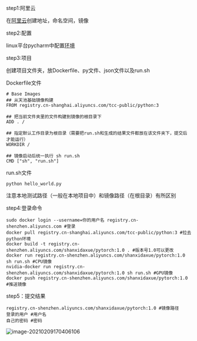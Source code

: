 step1:阿里云

在[阿里云](!https://cr.console.aliyun.com/repository/cn-shenzhen/shanxidaxue/pytorch/details)创建地址，命名空间，镜像

step2:配置

linux平台pycharm中配置[环境](!https://tianchi.aliyun.com/competition/entrance/231759/tab/226)

step3:项目

创建项目文件夹，放Dockerfile、py文件、json文件以及run.sh

Dockerfile文件

```shell
# Base Images
## 从天池基础镜像构建
FROM registry.cn-shanghai.aliyuncs.com/tcc-public/python:3

## 把当前文件夹里的文件构建到镜像的根目录下
ADD . /

## 指定默认工作目录为根目录（需要把run.sh和生成的结果文件都放在该文件夹下，提交后才能运行）
WORKDIR /

## 镜像启动后统一执行 sh run.sh
CMD ["sh", "run.sh"]
```

run.sh文件

```shell
python hello_world.py
```

注意本地测试路径（一般在本地项目中）和镜像路径（在根目录）有所区别

step4:登录命令

```shell
sudo docker login --username=你的用户名 registry.cn-shenzhen.aliyuncs.com #登录
docker pull registry.cn-shanghai.aliyuncs.com/tcc-public/python:3 #拉去python环境
docker build -t registry.cn-shenzhen.aliyuncs.com/shanxidaxue/pytorch:1.0 . #版本号1.0可以更改
docker run registry.cn-shenzhen.aliyuncs.com/shanxidaxue/pytorch:1.0 sh run.sh #CPU镜像
nvidia-docker run registry.cn-shenzhen.aliyuncs.com/shanxidaxue/pytorch:1.0 sh run.sh #GPU镜像
docker push registry.cn-shenzhen.aliyuncs.com/shanxidaxue/pytorch:1.0 #推送镜像
```

step5：提交结果

```shell
registry.cn-shenzhen.aliyuncs.com/shanxidaxue/pytorch:1.0 #镜像路径
登录的用户 #用户名
自己的密码 #密码
```

![image-20210209170406106](C:\Users\DELL\AppData\Roaming\Typora\typora-user-images\image-20210209170406106.png)





